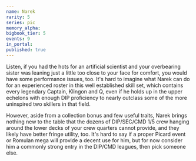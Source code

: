 ```yaml
---
name: Narek
rarity: 5
series: pic
memory_alpha:
bigbook_tier: 5
events: 9
in_portal:
published: true
---
```


Listen, if you had the hots for an artificial scientist and your overbearing sister was leaning just a little too close to your face for comfort, you would have some performance issues, too. It's hard to imagine what Narek can do for an experienced roster in this well established skill set, which contains every legendary Captain, Klingon and Q, even if he holds up in the upper echelons with enough DIP proficiency to nearly outclass some of the more uninspired two skillers in that field.

However, aside from a collection bonus and few useful traits, Narek brings nothing new to the table that the dozens of DIP/SEC/CMD 1/5 crew hanging around the lower decks of your crew quarters cannot provide, and they likely have better fringe utility, too. It's hard to say if a proper Picard event or Romulan mega will provide a decent use for him, but for now consider him a commonly strong entry in the DIP/CMD leagues, then pick someone else.
